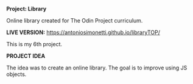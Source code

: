 **Project: Library**

Online library created for The Odin Project curriculum.

**LIVE VERSION:** https://antoniosimonetti.github.io/libraryTOP/

This is my 6th project.

**PROJECT IDEA**

The idea was to create an online library. The goal is to improve using JS objects.
